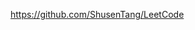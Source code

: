 

<!--
 * @version:
 * @Author:  StevenJokess https://github.com/StevenJokess
 * @Date: 2020-11-27 19:21:14
 * @LastEditors:  StevenJokess https://github.com/StevenJokess
 * @LastEditTime: 2020-11-27 19:21:15
 * @Description:
 * @TODO::
 * @Reference:
-->
https://github.com/ShusenTang/LeetCode
